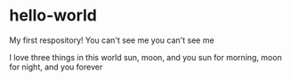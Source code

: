# hello-world
My first respository!
You can't see me you can't see me

I love three things in this world 
sun, moon, and you 
sun for morning, moon for night, and you forever

